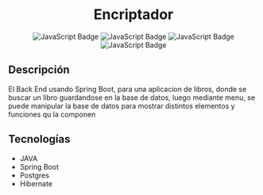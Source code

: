 <h1 align="center"> Encriptador </h1>
<p align="center">
  <img alt="JavaScript Badge" src="https://img.shields.io/badge/java-%23ED8B00.svg?style=for-the-badge&logo=openjdk&logoColor=white">
  <img alt="JavaScript Badge" src="https://img.shields.io/badge/spring-%236DB33F.svg?style=for-the-badge&logo=spring&logoColor=white">
  <img alt="JavaScript Badge" src="https://img.shields.io/badge/postgres-%23316192.svg?style=for-the-badge&logo=postgresql&logoColor=white">
  <img alt="JavaScript Badge" src="https://img.shields.io/badge/Hibernate-59666C?style=for-the-badge&logo=Hibernate&logoColor=white">
</p>

<h2>Descripción</h2>
<p>El Back End usando Spring Boot, para una aplicacion de libros, donde se buscar un libro guardandose en la base de datos, luego mediante menu, se puede manipular la base de datos para mostrar distintos elementos y funciones qu la componen</p>

<h2>Tecnologías</h2>
<ul>
  <li>JAVA</li>
  <li>Spring Boot</li>
  <li>Postgres</li>
  <li>Hibernate</li>
</ul>
